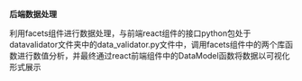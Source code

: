 **后端数据处理**


利用facets组件进行数据处理，与前端react组件的接口python包处于datavalidator文件夹中的data_validator.py文件中，调用facets组件中的两个库函数进行数值分析，并最终通过react前端组件中的DataModel函数将数据以可视化形式展示
